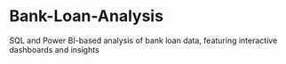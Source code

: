 # Bank-Loan-Analysis
SQL and Power BI-based analysis of bank loan data, featuring interactive dashboards and insights
